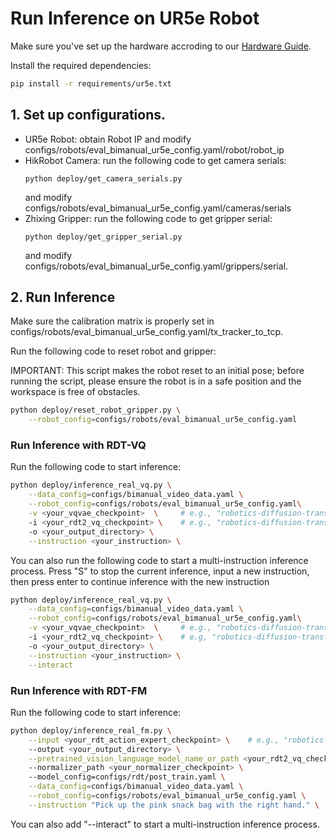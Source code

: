 # Run Inference on UR5e Robot

Make sure you've set up the hardware accroding to our [Hardware Guide](https://docs.google.com/document/d/1HUeM4Wlt4PyINoEwci-hxm8U9wAxiPMgR3sHyaOAsck/edit?tab=t.0#heading=h.sbdalb8w1kk1).

Install the required dependencies:

```bash
pip install -r requirements/ur5e.txt
```

## 1. Set up configurations.

- UR5e Robot: obtain Robot IP and modify configs/robots/eval_bimanual_ur5e_config.yaml/robot/robot_ip
- HikRobot Camera: run the following code to get camera serials:
    ```
    python deploy/get_camera_serials.py
    ```
    and modify configs/robots/eval_bimanual_ur5e_config.yaml/cameras/serials
- Zhixing Gripper: run the following code to get gripper serial:
    ```
    python deploy/get_gripper_serial.py
    ```
    and modify configs/robots/eval_bimanual_ur5e_config.yaml/grippers/serial.

## 2. Run Inference

Make sure the calibration matrix is properly set in configs/robots/eval_bimanual_ur5e_config.yaml/tx_tracker_to_tcp.

Run the following code to reset robot and gripper:

IMPORTANT: This script makes the robot reset to an initial pose; before running the script, please ensure the robot is in a safe position and the workspace is free of obstacles.

```bash
python deploy/reset_robot_gripper.py \
    --robot_config=configs/robots/eval_bimanual_ur5e_config.yaml
```

### Run Inference with RDT-VQ

Run the following code to start inference:

```bash
python deploy/inference_real_vq.py \
    --data_config=configs/bimanual_video_data.yaml \
    --robot_config=configs/robots/eval_bimanual_ur5e_config.yaml\
    -v <your_vqvae_checkpoint>  \     # e.g., "robotics-diffusion-transformer/RVQActionTokenizer"
    -i <your_rdt2_vq_checkpoint> \    # e.g., "robotics-diffusion-transformer/RDT2-VQ"
    -o <your_output_directory> \
    --instruction <your_instruction> \
```

You can also run the following code to start a multi-instruction inference process. Press "S" to stop the current inference, input a new instruction, then press enter to continue inference with the new instruction

```bash
python deploy/inference_real_vq.py \
    --data_config=configs/bimanual_video_data.yaml \
    --robot_config=configs/robots/eval_bimanual_ur5e_config.yaml\
    -v <your_vqvae_checkpoint>  \     # e.g., "robotics-diffusion-transformer/RVQActionTokenizer"
    -i <your_rdt2_vq_checkpoint> \    # e.g, "robotics-diffusion-transformer/RDT2-VQ"
    -o <your_output_directory> \
    --instruction <your_instruction> \
    --interact
```

### Run Inference with RDT-FM

Run the following code to start inference:

```bash
python deploy/inference_real_fm.py \
    --input <your_rdt_action_expert_checkpoint> \    # e.g., "robotics-diffusion-transformer/RDT2-FM"
    --output <your_output_directory> \
    --pretrained_vision_language_model_name_or_path <your_rdt2_vq_checkpoint> \    # e.g., "robotics-diffusion-transformer/RDT2-VQ"
    --normalizer_path <your_normalizer_checkpoint> \ 
    --model_config=configs/rdt/post_train.yaml \
    --data_config=configs/bimanual_video_data.yaml \
    --robot_config=configs/robots/eval_bimanual_ur5e_config.yaml \
    --instruction "Pick up the pink snack bag with the right hand." \
```

You can also add "--interact" to start a multi-instruction inference process.
